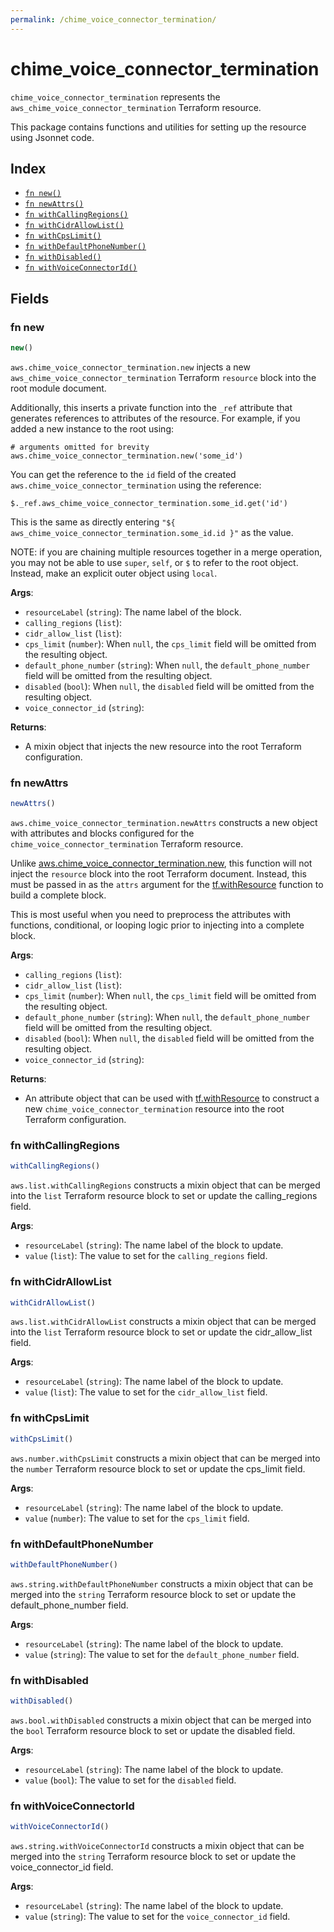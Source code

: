 ```yaml
---
permalink: /chime_voice_connector_termination/
---
```


# chime_voice_connector_termination

`chime_voice_connector_termination` represents the `aws_chime_voice_connector_termination` Terraform resource.



This package contains functions and utilities for setting up the resource using Jsonnet code.


## Index

* [`fn new()`](#fn-new)
* [`fn newAttrs()`](#fn-newattrs)
* [`fn withCallingRegions()`](#fn-withcallingregions)
* [`fn withCidrAllowList()`](#fn-withcidrallowlist)
* [`fn withCpsLimit()`](#fn-withcpslimit)
* [`fn withDefaultPhoneNumber()`](#fn-withdefaultphonenumber)
* [`fn withDisabled()`](#fn-withdisabled)
* [`fn withVoiceConnectorId()`](#fn-withvoiceconnectorid)

## Fields

### fn new

```ts
new()
```


`aws.chime_voice_connector_termination.new` injects a new `aws_chime_voice_connector_termination` Terraform `resource`
block into the root module document.

Additionally, this inserts a private function into the `_ref` attribute that generates references to attributes of the
resource. For example, if you added a new instance to the root using:

    # arguments omitted for brevity
    aws.chime_voice_connector_termination.new('some_id')

You can get the reference to the `id` field of the created `aws.chime_voice_connector_termination` using the reference:

    $._ref.aws_chime_voice_connector_termination.some_id.get('id')

This is the same as directly entering `"${ aws_chime_voice_connector_termination.some_id.id }"` as the value.

NOTE: if you are chaining multiple resources together in a merge operation, you may not be able to use `super`, `self`,
or `$` to refer to the root object. Instead, make an explicit outer object using `local`.

**Args**:
  - `resourceLabel` (`string`): The name label of the block.
  - `calling_regions` (`list`): 
  - `cidr_allow_list` (`list`): 
  - `cps_limit` (`number`):  When `null`, the `cps_limit` field will be omitted from the resulting object.
  - `default_phone_number` (`string`):  When `null`, the `default_phone_number` field will be omitted from the resulting object.
  - `disabled` (`bool`):  When `null`, the `disabled` field will be omitted from the resulting object.
  - `voice_connector_id` (`string`): 

**Returns**:
- A mixin object that injects the new resource into the root Terraform configuration.


### fn newAttrs

```ts
newAttrs()
```


`aws.chime_voice_connector_termination.newAttrs` constructs a new object with attributes and blocks configured for the `chime_voice_connector_termination`
Terraform resource.

Unlike [aws.chime_voice_connector_termination.new](#fn-chimevoiceconnectorterminationnew), this function will not inject the `resource`
block into the root Terraform document. Instead, this must be passed in as the `attrs` argument for the
[tf.withResource](https://github.com/tf-libsonnet/core/tree/main/docs#fn-withresource) function to build a complete block.

This is most useful when you need to preprocess the attributes with functions, conditional, or looping logic prior to
injecting into a complete block.

**Args**:
  - `calling_regions` (`list`): 
  - `cidr_allow_list` (`list`): 
  - `cps_limit` (`number`):  When `null`, the `cps_limit` field will be omitted from the resulting object.
  - `default_phone_number` (`string`):  When `null`, the `default_phone_number` field will be omitted from the resulting object.
  - `disabled` (`bool`):  When `null`, the `disabled` field will be omitted from the resulting object.
  - `voice_connector_id` (`string`): 

**Returns**:
  - An attribute object that can be used with [tf.withResource](https://github.com/tf-libsonnet/core/tree/main/docs#fn-withresource) to construct a new `chime_voice_connector_termination` resource into the root Terraform configuration.


### fn withCallingRegions

```ts
withCallingRegions()
```

`aws.list.withCallingRegions` constructs a mixin object that can be merged into the `list`
Terraform resource block to set or update the calling_regions field.



**Args**:
  - `resourceLabel` (`string`): The name label of the block to update.
  - `value` (`list`): The value to set for the `calling_regions` field.


### fn withCidrAllowList

```ts
withCidrAllowList()
```

`aws.list.withCidrAllowList` constructs a mixin object that can be merged into the `list`
Terraform resource block to set or update the cidr_allow_list field.



**Args**:
  - `resourceLabel` (`string`): The name label of the block to update.
  - `value` (`list`): The value to set for the `cidr_allow_list` field.


### fn withCpsLimit

```ts
withCpsLimit()
```

`aws.number.withCpsLimit` constructs a mixin object that can be merged into the `number`
Terraform resource block to set or update the cps_limit field.



**Args**:
  - `resourceLabel` (`string`): The name label of the block to update.
  - `value` (`number`): The value to set for the `cps_limit` field.


### fn withDefaultPhoneNumber

```ts
withDefaultPhoneNumber()
```

`aws.string.withDefaultPhoneNumber` constructs a mixin object that can be merged into the `string`
Terraform resource block to set or update the default_phone_number field.



**Args**:
  - `resourceLabel` (`string`): The name label of the block to update.
  - `value` (`string`): The value to set for the `default_phone_number` field.


### fn withDisabled

```ts
withDisabled()
```

`aws.bool.withDisabled` constructs a mixin object that can be merged into the `bool`
Terraform resource block to set or update the disabled field.



**Args**:
  - `resourceLabel` (`string`): The name label of the block to update.
  - `value` (`bool`): The value to set for the `disabled` field.


### fn withVoiceConnectorId

```ts
withVoiceConnectorId()
```

`aws.string.withVoiceConnectorId` constructs a mixin object that can be merged into the `string`
Terraform resource block to set or update the voice_connector_id field.



**Args**:
  - `resourceLabel` (`string`): The name label of the block to update.
  - `value` (`string`): The value to set for the `voice_connector_id` field.
